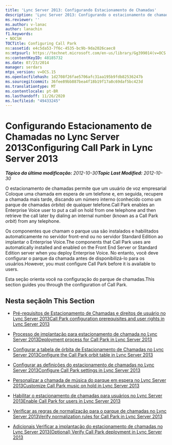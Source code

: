 ```yaml
---
title: 'Lync Server 2013: Configurando Estacionamento de Chamadas'
description: 'Lync Server 2013: Configurando o estacionamento de chamadas.'
ms.reviewer: ''
ms.author: v-lanac
author: lanachin
f1.keywords:
- NOCSH
TOCTitle: Configuring Call Park
ms:assetid: e4c5da53-7f6c-4535-bc9b-9da2026caec8
ms:mtpsurl: https://technet.microsoft.com/en-us/library/Gg399014(v=OCS.15)
ms:contentKeyID: 48185732
ms.date: 07/23/2014
manager: serdars
mtps_version: v=OCS.15
ms.openlocfilehash: 1d2708f26fae5706afc31aa195b9fdb82536247b
ms.sourcegitcommit: 36fee89bb887bea4f18b19f17a8c69daf5bc423d
ms.translationtype: MT
ms.contentlocale: pt-BR
ms.lasthandoff: 11/26/2020
ms.locfileid: "49433245"
---
```

# <a name="configuring-call-park-in-lync-server-2013"></a><span data-ttu-id="784ff-103">Configurando Estacionamento de Chamadas no Lync Server 2013</span><span class="sxs-lookup"><span data-stu-id="784ff-103">Configuring Call Park in Lync Server 2013</span></span>

<div data-xmlns="http://www.w3.org/1999/xhtml">

<div class="topic" data-xmlns="http://www.w3.org/1999/xhtml" data-msxsl="urn:schemas-microsoft-com:xslt" data-cs="https://msdn.microsoft.com/">

<div data-asp="https://msdn2.microsoft.com/asp">



</div>

<div id="mainSection">

<div id="mainBody"><span data-ttu-id="784ff-104">

<span> </span></span><span class="sxs-lookup"><span data-stu-id="784ff-104">

<span> </span></span></span>

<span data-ttu-id="784ff-105">_**Tópico da última modificação:** 2012-10-30_</span><span class="sxs-lookup"><span data-stu-id="784ff-105">_**Topic Last Modified:** 2012-10-30_</span></span>

<span data-ttu-id="784ff-106">O estacionamento de chamadas permite que um usuário de voz empresarial Coloque uma chamada em espera de um telefone e, em seguida, recupere a chamada mais tarde, discando um número interno (conhecido como um parque de chamadas *órbita*) de qualquer telefone.</span><span class="sxs-lookup"><span data-stu-id="784ff-106">Call Park enables an Enterprise Voice user to put a call on hold from one telephone and then retrieve the call later by dialing an internal number (known as a Call Park *orbit*) from any telephone.</span></span>

<span data-ttu-id="784ff-107">Os componentes que chamam o parque usa são instalados e habilitados automaticamente no servidor front-end ou no servidor Standard Edition ao implantar o Enterprise Voice.</span><span class="sxs-lookup"><span data-stu-id="784ff-107">The components that Call Park uses are automatically installed and enabled on the Front End Server or Standard Edition server when you deploy Enterprise Voice.</span></span> <span data-ttu-id="784ff-108">No entanto, você deve configurar o parque da chamada antes de disponibilizá-lo para os usuários.</span><span class="sxs-lookup"><span data-stu-id="784ff-108">However, you must configure Call Park before it is available to users.</span></span>

<span data-ttu-id="784ff-109">Esta seção orienta você na configuração do parque de chamadas.</span><span class="sxs-lookup"><span data-stu-id="784ff-109">This section guides you through the configuration of Call Park.</span></span>

<div>

## <a name="in-this-section"></a><span data-ttu-id="784ff-110">Nesta seção</span><span class="sxs-lookup"><span data-stu-id="784ff-110">In This Section</span></span>

  - [<span data-ttu-id="784ff-111">Pré-requisitos de Estacionamento de Chamadas e direitos de usuário no Lync Server 2013</span><span class="sxs-lookup"><span data-stu-id="784ff-111">Call Park configuration prerequisites and user rights in Lync Server 2013</span></span>](lync-server-2013-call-park-configuration-prerequisites-and-user-rights.md)

  - [<span data-ttu-id="784ff-112">Processo de implantação para estacionamento de chamada no Lync Server 2013</span><span class="sxs-lookup"><span data-stu-id="784ff-112">Deployment process for Call Park in Lync Server 2013</span></span>](lync-server-2013-deployment-process-for-call-park.md)

  - [<span data-ttu-id="784ff-113">Configurar a tabela de órbita de Estacionamento de Chamadas no Lync Server 2013</span><span class="sxs-lookup"><span data-stu-id="784ff-113">Configure the Call Park orbit table in Lync Server 2013</span></span>](lync-server-2013-configure-the-call-park-orbit-table.md)

  - [<span data-ttu-id="784ff-114">Configurar as definições do estacionamento de chamadas no Lync Server 2013</span><span class="sxs-lookup"><span data-stu-id="784ff-114">Configure Call Park settings in Lync Server 2013</span></span>](lync-server-2013-configure-call-park-settings.md)

  - [<span data-ttu-id="784ff-115">Personalizar a chamada de música do parque em espera no Lync Server 2013</span><span class="sxs-lookup"><span data-stu-id="784ff-115">Customize Call Park music on hold in Lync Server 2013</span></span>](lync-server-2013-customize-call-park-music-on-hold.md)

  - [<span data-ttu-id="784ff-116">Habilitar o estacionamento de chamadas para usuários no Lync Server 2013</span><span class="sxs-lookup"><span data-stu-id="784ff-116">Enable Call Park for users in Lync Server 2013</span></span>](lync-server-2013-enable-call-park-for-users.md)

  - [<span data-ttu-id="784ff-117">Verificar as regras de normalização para o parque de chamadas no Lync Server 2013</span><span class="sxs-lookup"><span data-stu-id="784ff-117">Verify normalization rules for Call Park in Lync Server 2013</span></span>](lync-server-2013-verify-normalization-rules-for-call-park.md)

  - [<span data-ttu-id="784ff-118">Adicionais Verificar a implantação do estacionamento de chamadas no Lync Server 2013</span><span class="sxs-lookup"><span data-stu-id="784ff-118">(Optional) Verify Call Park deployment in Lync Server 2013</span></span>](lync-server-2013-optional-verify-call-park-deployment.md)

<span data-ttu-id="784ff-119"></div>

</div>

<span> </span>

</div>

</div>

</span><span class="sxs-lookup"><span data-stu-id="784ff-119"></div>

</div>

<span> </span>

</div>

</div>

</span></span></div>

